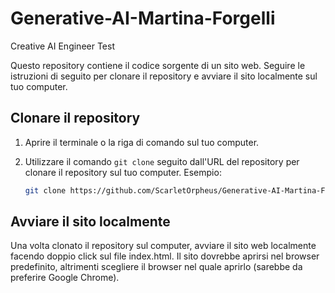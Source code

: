 # Generative-AI-Martina-Forgelli
Creative AI Engineer Test

Questo repository contiene il codice sorgente di un sito web. Seguire le istruzioni di seguito per clonare il repository e avviare il sito localmente sul tuo computer.
## Clonare il repository
1. Aprire il terminale o la riga di comando sul tuo computer.

2. Utilizzare il comando `git clone` seguito dall'URL del repository per clonare il repository sul tuo computer. Esempio:

   ```bash
   git clone https://github.com/ScarletOrpheus/Generative-AI-Martina-Forgelli.git

## Avviare il sito localmente
Una volta clonato il repository sul computer, avviare il sito web localmente facendo doppio click sul file index.html.
Il sito dovrebbe aprirsi nel browser predefinito, altrimenti scegliere il browser nel quale aprirlo (sarebbe da preferire Google Chrome).


